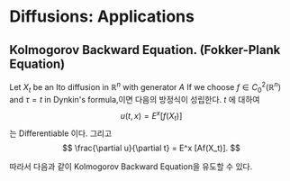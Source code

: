 Diffusions: Applications
==========================

## Kolmogorov Backward Equation. (Fokker-Plank Equation)

Let $X_t$ be an Ito diffusion in $\mathbb{R}^n$ with generator $A$
If we choose $f \in C^2_0 (\mathbb{R}^n)$ and $\tau = t$ in Dynkin's formula,이면  다음의 방정식이 성립한다.
$t$ 에 대하여
$$
u(t,x) = E^x [f(X_t)]
$$
는 Differentiable 이다. 그리고
$$
\frac{\partial u}{\partial t} = E^x [Af(X_t)].
$$

따라서 다음과 같이 Kolmogorov Backward Equation을 유도할 수 있다.